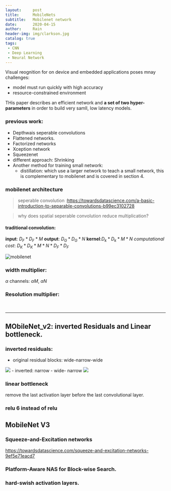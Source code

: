 ```yaml
---
layout:     post
title:      MobileNets
subtitle:   Mobilenet network
date:       2020-04-15
author:     Rain
header-img: img/clarkson.jpg
catalog: true
tags:    
 - CNN
 - Deep Learning
 - Neural Network
---
```


Visual reognition for on device and embedded applications poses mnay challenges: 
 - model must run quickly with high accuracy
 - resource-constrained environment

THis paper describes an efficient network and **a set of two hyper-parameters** in order to build very samll, low latency models.

### previous work:
 - Depthwais seperable convolutions
 - Flattened networks.
 - Factorized networks
 - Xception network
 - Squeezenet
 - different approach: Shrinking
 - Another method for training small network: 
    - distillation: which use a larger network to teach a small network, this is complementary to mobilenet and is covered in section 4.
### mobilenet architecture

> seperable convolution :https://towardsdatascience.com/a-basic-introduction-to-separable-convolutions-b99ec3102728

> why does spatial seperable convolution reduce multiplication?


#### traditional convolution:
**input**: $D_F * D_F * M$   **output**: $D_G * D_G *N$
**kernel**:$D_k*D_k*M*N$
*computational cost*: $D_K*D_K*M*N*D_F*D_F$

<img src="https://i.ibb.co/tx3xCPF/mobilenet.png" alt="mobilenet" border="0"></a>


### width multiplier:
$\alpha$   channels: $\alpha M$, $\alpha N$
### Resolution multiplier:

<br>
<hr>





## MObileNet_v2: inverted Residuals and Linear bottleneck.

### inverted residuals:
 - original residual blocks: wide-narrow-wide
<img src="https://miro.medium.com/max/1184/1*5Jdh_PDTXp0uhF8c79TEsQ.png">
 - inverted: narrow - wide- narrow
 <img src="https://miro.medium.com/max/765/1*BaxdP8RS5x_EVMNJSd1Urg.png">


 ### linear bottleneck

 remove the last activation layer before the last convolutional layer.


 ### relu 6 instead of relu


 ## MobileNet V3

 ### Squeeze-and-Excitation networks
https://towardsdatascience.com/squeeze-and-excitation-networks-9ef5e71eacd7
 ### Platform-Aware NAS for Block-wise Search.

 ### hard-swish activation layers.
 